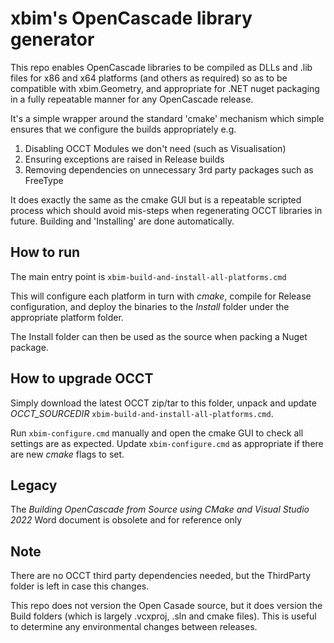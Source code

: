 # xbim's OpenCascade library generator

This repo enables OpenCascade libraries to be compiled as DLLs and .lib files for x86 and x64 platforms (and others as required) 
so as to be compatible with xbim.Geometry, and appropriate for .NET nuget packaging in a fully repeatable manner for any OpenCascade release.

It's a simple wrapper around the standard 'cmake' mechanism which simple ensures that we configure the builds appropriately e.g.

1. Disabling OCCT Modules we don't need (such as Visualisation)
2. Ensuring exceptions are raised in Release builds
3. Removing dependencies on unnecessary 3rd party packages such as FreeType

It does exactly the same as the cmake GUI but is a repeatable scripted process which should avoid mis-steps when regenerating OCCT libraries
in future. Building and 'Installing' are done automatically.

## How to run

The main entry point is `xbim-build-and-install-all-platforms.cmd`

This will configure each platform in turn with _cmake_, compile for Release configuration, and deploy the binaries to the _Install_ folder under the 
appropriate platform folder.

The Install folder can then be used as the source when packing a Nuget package.

## How to upgrade OCCT

Simply download the latest OCCT zip/tar to this folder, unpack and update _OCCT_SOURCEDIR_ `xbim-build-and-install-all-platforms.cmd`.

Run `xbim-configure.cmd` manually and open the cmake GUI to check all settings are as expected. Update `xbim-configure.cmd` as appropriate
if there are new _cmake_ flags to set.

## Legacy

The _Building OpenCascade from Source using CMake and Visual Studio 2022_ Word document is obsolete and for reference only

## Note

There are no OCCT third party dependencies needed, but the ThirdParty folder is left in case this changes.

This repo does not version the Open Casade source, but it does version the Build folders (which is largely .vcxproj, .sln and cmake files). This is useful to determine any 
environmental changes between releases. 